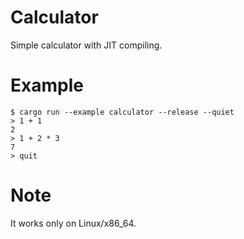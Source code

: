 # Calculator

Simple calculator with JIT compiling.

# Example

```
$ cargo run --example calculator --release --quiet
> 1 + 1
2
> 1 + 2 * 3
7
> quit
```

# Note

It works only on Linux/x86_64.
